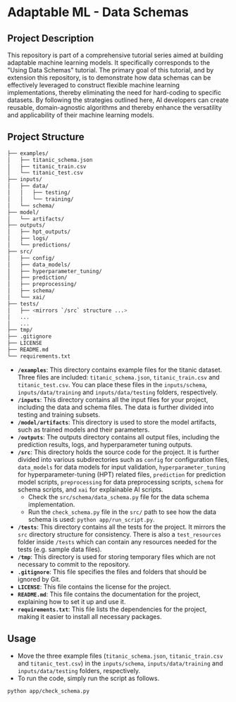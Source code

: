 # Adaptable ML - Data Schemas

## Project Description

This repository is part of a comprehensive tutorial series aimed at building adaptable machine learning models. It specifically corresponds to the "Using Data Schemas" tutorial. The primary goal of this tutorial, and by extension this repository, is to demonstrate how data schemas can be effectively leveraged to construct flexible machine learning implementations, thereby eliminating the need for hard-coding to specific datasets. By following the strategies outlined here, AI developers can create reusable, domain-agnostic algorithms and thereby enhance the versatility and applicability of their machine learning models.

## Project Structure

```bash
├── examples/
│   ├── titanic_schema.json
│   ├── titanic_train.csv
│   └── titanic_test.csv
├── inputs/
│   ├── data/
│   │   ├── testing/
│   │   └── training/
│   └── schema/
├── model/
│   └── artifacts/
├── outputs/
│   ├── hpt_outputs/
│   ├── logs/
│   └── predictions/
├── src/
│   ├── config/
│   ├── data_models/
│   ├── hyperparameter_tuning/
│   ├── prediction/
│   ├── preprocessing/
│   ├── schema/
│   └── xai/
├── tests/
│   ├── <mirrors `/src` structure ...>
│   ...
│   ...
├── tmp/
├── .gitignore
├── LICENSE
├── README.md
└── requirements.txt
```

- **`/examples`**: This directory contains example files for the titanic dataset. Three files are included: `titanic_schema.json`, `titanic_train.csv` and `titanic_test.csv`. You can place these files in the `inputs/schema`, `inputs/data/training` and `inputs/data/testing` folders, respectively.
- **`/inputs`**: This directory contains all the input files for your project, including the data and schema files. The data is further divided into testing and training subsets.
- **`/model/artifacts`**: This directory is used to store the model artifacts, such as trained models and their parameters.
- **`/outputs`**: The outputs directory contains all output files, including the prediction results, logs, and hyperparameter tuning outputs.
- **`/src`**: This directory holds the source code for the project. It is further divided into various subdirectories such as `config` for configuration files, `data_models` for data models for input validation, `hyperparameter_tuning` for hyperparameter-tuning (HPT) related files, `prediction` for prediction model scripts, `preprocessing` for data preprocessing scripts, `schema` for schema scripts, and `xai` for explainable AI scripts.
  - Check the `src/schema/data_schema.py` file for the data schema implementation.
  - Run the `check_schema.py` file in the `src/` path to see how the data schema is used: `python app/run_script.py`.
- **`/tests`**: This directory contains all the tests for the project. It mirrors the `src` directory structure for consistency. There is also a `test_resources` folder inside `/tests` which can contain any resources needed for the tests (e.g. sample data files).
- **`/tmp`**: This directory is used for storing temporary files which are not necessary to commit to the repository.
- **`.gitignore`**: This file specifies the files and folders that should be ignored by Git.
- **`LICENSE`**: This file contains the license for the project.
- **`README.md`**: This file contains the documentation for the project, explaining how to set it up and use it.
- **`requirements.txt`**: This file lists the dependencies for the project, making it easier to install all necessary packages.

## Usage

- Move the three example files (`titanic_schema.json`, `titanic_train.csv` and `titanic_test.csv`) in the `inputs/schema`, `inputs/data/training` and `inputs/data/testing` folders, respectively.
- To run the code, simply run the script as follows.

```bash
python app/check_schema.py
```
